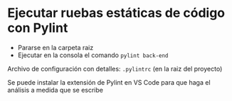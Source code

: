 # Ejecutar ruebas estáticas de código con Pylint

- Pararse en la carpeta raiz
- Ejecutar en la consola el comando ```pylint back-end```

Archivo de configuración con detalles: ```.pylintrc``` (en la raiz del proyecto)

Se puede instalar la extensión de Pylint en VS Code para que haga el análisis a medida que se escribe